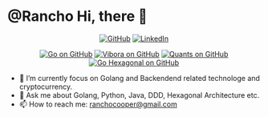 # @Rancho    Hi, there 👋
<p align="center">
  <a href="https://github.com/RanchoCooper"><img src="https://img.shields.io/github/followers/RanchoCooper.svg?label=RanchoCooper&style=social" alt="GitHub"></a>
  <a href="https://www.linkedin.com/in/RanchoCooper"><img src="https://img.shields.io/badge/LinkedIn--_.svg?label=Linkedin&style=social&logo=linkedin" alt="LinkedIn"></a>
</p>
<p align="center">
  <a href="https://github.com/golang/go"><img src="https://img.shields.io/github/stars/golang/go.svg?label=Go&style=social" alt="Go on GitHub"></a>
  <a href="https://github.com/vibora-io/vibora"><img src="https://img.shields.io/github/stars/vibora-io/vibora.svg?label=Vibro&style=social" alt="Vibora on GitHub"></a>
  <a href="https://github.com/RanchoCooper/quants"><img src="https://img.shields.io/github/stars/RanchoCooper/quants.svg?label=Quants&style=social" alt="Quants on GitHub"></a>
  <a href="https://github.com/RanchoCooper/go-hexagonal"><img src="https://img.shields.io/github/stars/RanchoCooper/go-hexagonal.svg?label=Go-Hexagonal&style=social" alt="Go Hexagonal on GitHub"></a>
</p>
<p align="center">
</p>

- 🔭 I’m currently focus on Golang and Backendend related technologe and cryptocurrency.
- 💬 Ask me about Golang, Python, Java, DDD, Hexagonal Architecture etc.
- 📫 How to reach me: ranchocooper@gmail.com

